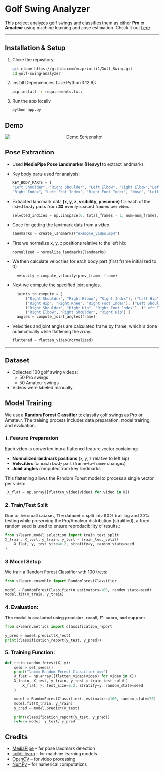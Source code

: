 # Golf Swing Analyzer

This project analyzes golf swings and classifies them as either **Pro** or **Amateur** using machine learning and pose estimation. Check it out [here](https://golf-swing.onrender.com/).

---

## Installation & Setup

1. Clone the repository:  
   ```bash
   git clone https://github.com/mcapriotti1/Golf_Swing.git
   cd golf-swing-analyzer
2. Install Dependencies (Use Python 3.12.6):
   ```bash
   pip install -r requirements.txt:
3. Run the app locally
   ```bash
   python app.py

## Demo
<div style="text-align: center">
  <img src="static/images/golf_demo.gif" 
     alt="Demo Screenshot" 
     style="display: block; margin: 0 auto;">
</div>

## Pose Extraction

- Used **MediaPipe Pose Landmarker (Heavy)** to extract landmarks.
- Key body parts used for analysis:
  ```python
  KEY_BODY_PARTS = [
  "Left Shoulder", "Right Shoulder", "Left Elbow", "Right Elbow","Left Hip", "Right Hip", "Left Index", 
  "Right Index", "Left Foot Index", "Right Foot Index", "Nose", "Left Knee", "Right Knee" ]
- Extracted landmark data **(x, y, z, visibility, presence)** for each of the listed body parts from **30** evenly spaced frames per video.

  ```python
  selected_indices = np.linspace(0, total_frames - 1, num=num_frames, dtype=int)

- Code for getting the landmark data from a video.

  ```python
  landmarks = create_landmarks("example_video.mp4")

- First we normalize x, y, z positions relative to the left hip:

  ```python
  normalized = normalize_landmarks(landmarks)

- We then calculate velocities for each body part (first frame initialized to 0)

  ```python
    velocity = compute_velocity(prev_frame, frame)

- Next we compute the specified joint angles.

  ```python
    joints_to_compute = [
        ("Right Shoulder", "Right Elbow", "Right Index"), ("Left Hip", "Left Knee", "Left Foot Index"),
        ("Right Hip", "Right Knee", "Right Foot Index"), ("Left Shoulder", "Left Hip", "Left Foot Index"),
        ("Right Shoulder", "Right Hip", "Right Foot Index"), ("Left Elbow", "Left Shoulder", "Left Hip"),
        ("Right Elbow", "Right Shoulder", "Right Hip") ]
    angles = compute_joint_angles(frame)

- Velocities and joint angles are calculated frame by frame, which is done automatically while flattening the array.

  ```python
  flattened = flatten_video(normalized)

---


## Dataset
   - Collected 100 golf swing videos:
     - 50 Pro swings
     - 50 Amateur swings
   - Videos were labeled manually.
## Model Training

We use a **Random Forest Classifier** to classify golf swings as Pro or Amateur. The training process includes data preparation, model training, and evaluation.

### 1. Feature Preparation
Each video is converted into a flattened feature vector containing:
- **Normalized landmark positions** (x, y, z relative to left hip)  
- **Velocities** for each body part (frame-to-frame changes)  
- **Joint angles** computed from key landmarks  

This flattening allows the Random Forest model to process a single vector per video:

   ```python
    X_flat = np.array([flatten_video(video) for video in X])
```

### 2. Train/Test Split

Due to the small dataset, The dataset is split into 80% training and 20% testing while preserving the Pro/Amateur distribution (stratified), a fixed random seed is used to ensure reproducibility of results.:
```python
from sklearn.model_selection import train_test_split
X_train, X_test, y_train, y_test = train_test_split(
    X_flat, y, test_size=0.2, stratify=y, random_state=seed
)
```

### 3.Model Setup

We train a Random Forest Classifier with 100 trees:

```python
from sklearn.ensemble import RandomForestClassifier

model = RandomForestClassifier(n_estimators=100, random_state=seed)
model.fit(X_train, y_train)
```

### 4. Evaluation:

The model is evaluated using precision, recall, F1-score, and support:

```python
from sklearn.metrics import classification_report

y_pred = model.predict(X_test)
print(classification_report(y_test, y_pred))
```

### 5. Training Function:

```python
def train_random_forest(X, y):
    seed = set_seeds()
    print("\n=== Random Forest Classifier ===")
    X_flat = np.array([flatten_video(video) for video in X])
    X_train, X_test, y_train, y_test = train_test_split(
        X_flat, y, test_size=0.2, stratify=y, random_state=seed
    )

    model = RandomForestClassifier(n_estimators=100, random_state=76)
    model.fit(X_train, y_train)
    y_pred = model.predict(X_test)

    print(classification_report(y_test, y_pred))
    return model, y_test, y_pred
```

## Credits

- [MediaPipe](https://developers.google.com/mediapipe) – for pose landmark detection  
- [scikit-learn](https://scikit-learn.org/) – for machine learning models  
- [OpenCV](https://opencv.org/) – for video processing  
- [NumPy](https://numpy.org/) – for numerical computations  


